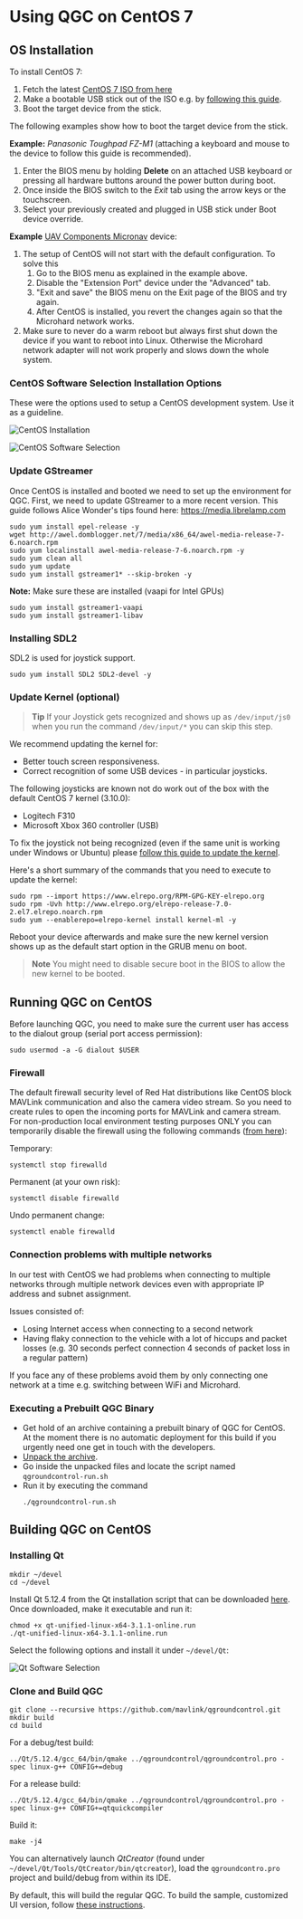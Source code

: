 # Using QGC on CentOS 7

## OS Installation

To install CentOS 7:
1. Fetch the latest [CentOS 7 ISO from here](http://isoredirect.centos.org/centos/7/isos/x86_64/CentOS-7-x86_64-DVD-1810.iso)
1. Make a bootable USB stick out of the ISO e.g. by [following this guide](https://linuxize.com/post/how-to-create-a-bootable-centos-7-usb-stick/).
1. Boot the target device from the stick.


The following examples show how to boot the target device from the stick.


**Example:** *Panasonic Toughpad FZ-M1* (attaching a keyboard and mouse to the device to follow this guide is recommended).
1. Enter the BIOS menu by holding **Delete** on an attached USB keyboard or pressing all hardware buttons around the power button during boot.
1. Once inside the BIOS switch to the *Exit* tab using the arrow keys or the touchscreen.
1. Select your previously created and plugged in USB stick under Boot device override.


**Example** [UAV Components Micronav](https://www.uavcomp.com/command-control/micronav/) device:
1. The setup of CentOS will not start with the default configuration.
   To solve this
   1. Go to the BIOS menu as explained in the example above.
   1. Disable the "Extension Port" device under the "Advanced" tab.
   1. "Exit and save" the BIOS menu on the Exit page of the BIOS and try again.
   1. After CentOS is installed, you revert the changes again so that the Microhard network works.
1. Make sure to never do a warm reboot but always first shut down the device if you want to reboot into Linux.
   Otherwise the Microhard network adapter will not work properly and slows down the whole system.


### CentOS Software Selection Installation Options

These were the options used to setup a CentOS development system.
Use it as a guideline.

![CentOS Installation](../../assets/getting_started/centos/centos_installation.png)

![CentOS Software Selection](../../assets/getting_started/centos/centos_sw_selection.png)

### Update GStreamer

Once CentOS is installed and booted we need to set up the environment for QGC.
First, we need to update GStreamer to a more recent version.
This guide follows Alice Wonder's tips found here: https://media.librelamp.com

```
sudo yum install epel-release -y
wget http://awel.domblogger.net/7/media/x86_64/awel-media-release-7-6.noarch.rpm
sudo yum localinstall awel-media-release-7-6.noarch.rpm -y
sudo yum clean all
sudo yum update
sudo yum install gstreamer1* --skip-broken -y
```
**Note:** Make sure these are installed (vaapi for Intel GPUs)
```
sudo yum install gstreamer1-vaapi
sudo yum install gstreamer1-libav
```

### Installing SDL2

SDL2 is used for joystick support.

```
sudo yum install SDL2 SDL2-devel -y
```

### Update Kernel (optional)

> **Tip** If your Joystick gets recognized and shows up as `/dev/input/js0` when you run the command `/dev/input/*` you can skip this step.

We recommend updating the kernel for:
- Better touch screen responsiveness.
- Correct recognition of some USB devices - in particular joysticks.

The following joysticks are known not do work out of the box with the default CentOS 7 kernel (3.10.0):
- Logitech F310
- Microsoft Xbox 360 controller (USB)


To fix the joystick not being recognized (even if the same unit is working under Windows or Ubuntu) please [follow this guide to update the kernel](https://www.howtoforge.com/tutorial/how-to-upgrade-kernel-in-centos-7-server/).

Here's a short summary of the commands that you need to execute to update the kernel:
```
sudo rpm --import https://www.elrepo.org/RPM-GPG-KEY-elrepo.org
sudo rpm -Uvh http://www.elrepo.org/elrepo-release-7.0-2.el7.elrepo.noarch.rpm
sudo yum --enablerepo=elrepo-kernel install kernel-ml -y
```

Reboot your device afterwards and make sure the new kernel version shows up as the default start option in the GRUB menu on boot.

> **Note** You might need to disable secure boot in the BIOS to allow the new kernel to be booted.

## Running QGC on CentOS

Before launching QGC, you need to make sure the current user has access to the dialout group (serial port access permission):
```
sudo usermod -a -G dialout $USER
```

### Firewall

The default firewall security level of Red Hat distributions like CentOS block MAVLink communication and also the camera video stream.
So you need to create rules to open the incoming ports for MAVLink and camera stream.
For non-production local environment testing purposes ONLY you can temporarily disable the firewall using the following commands ([from here](https://www.liquidweb.com/kb/how-to-stop-and-disable-firewalld-on-centos-7/)):

Temporary:
```
systemctl stop firewalld
```

Permanent (at your own risk):
```
systemctl disable firewalld
```

Undo permanent change:
```
systemctl enable firewalld
```

### Connection problems with multiple networks

In our test with CentOS we had problems when connecting to multiple networks through multiple network devices even with appropriate IP address and subnet assignment.

Issues consisted of:
- Losing Internet access when connecting to a second network
- Having flaky connection to the vehicle with a lot of hiccups and packet losses (e.g. 30 seconds perfect connection 4 seconds of packet loss in a regular pattern)

If you face any of these problems avoid them by only connecting one network at a time e.g. switching between WiFi and Microhard.

### Executing a Prebuilt QGC Binary

- Get hold of an archive containing a prebuilt binary of QGC for CentOS.
  At the moment there is no automatic deployment for this build if you urgently need one get in touch with the developers.
- [Unpack the archive](https://www.hostdime.com/kb/hd/command-line/how-to-tar-untar-and-zip-files).
- Go inside the unpacked files and locate the script named `qgroundcontrol-run.sh`
- Run it by executing the command
  ```
  ./qgroundcontrol-run.sh
  ```

## Building QGC on CentOS

### Installing Qt
```
mkdir ~/devel
cd ~/devel
```

Install Qt 5.12.4 from the Qt installation script that can be downloaded [here](https://www.qt.io/download-thank-you?os=linux&hsLang=en).
Once downloaded, make it executable and run it:
```
chmod +x qt-unified-linux-x64-3.1.1-online.run
./qt-unified-linux-x64-3.1.1-online.run
```

Select the following options and install it under `~/devel/Qt`:

![Qt Software Selection](../../assets/getting_started/centos/qt_setup.png)

### Clone and Build QGC

```
git clone --recursive https://github.com/mavlink/qgroundcontrol.git
mkdir build
cd build
```
For a debug/test build:
```
../Qt/5.12.4/gcc_64/bin/qmake ../qgroundcontrol/qgroundcontrol.pro -spec linux-g++ CONFIG+=debug
```
For a release build:
```
../Qt/5.12.4/gcc_64/bin/qmake ../qgroundcontrol/qgroundcontrol.pro -spec linux-g++ CONFIG+=qtquickcompiler
```
Build it:
```
make -j4
```

You can alternatively launch *QtCreator* (found under `~/devel/Qt/Tools/QtCreator/bin/qtcreator`), load the `qgroundcontro.pro` project and build/debug from within its IDE.

By default, this will build the regular QGC.
To build the sample, customized UI version, follow [these instructions](https://github.com/mavlink/qgroundcontrol/blob/master/custom-example/README.md).
